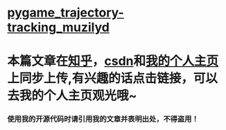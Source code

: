 # [pygame_trajectory-tracking_muzilyd](https://muzilyd.github.io/2021/12/31/pygame%E8%BD%A8%E8%BF%B9%E8%B7%9F%E8%B8%AA%E4%BB%BF%E7%9C%9F/)
# 本篇文章在[知乎](https://www.zhihu.com/people/muzilyd)，[csdn](https://blog.csdn.net/azreallyd?spm=1011.2124.3001.5343)和[我的个人主页](https://muzilyd.github.io/)上同步上传,有兴趣的话点击链接，可以去我的个人主页观光哦~
### 使用我的开源代码时请引用我的文章并表明出处，不得盗用！
